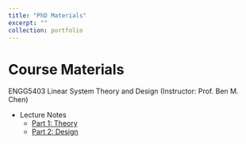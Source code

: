 ```yaml
---
title: "PhD Materials"
excerpt: ""
collection: portfolio
---
```


Course Materials
======
ENGG5403 Linear System Theory and Design (Instructor: Prof. Ben M. Chen)
* Lecture Notes
  * [Part 1: Theory](http://Liuchao-JIN.github.io/files/Graduate_Course_ENGG5403_LectureNotePart1.pdf)
  * [Part 2: Design](http://Liuchao-JIN.github.io/files/Graduate_Course_ENGG5403_LectureNotePart2.pdf)

